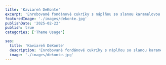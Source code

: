 ```yaml
---
title: 'Kaviareň DeKonte'
excerpt: 'Enrobované fondánové cukríky s náplňou so slanou karamelovou príchuťou'
featuredImage: './images/dekonte.jpg'
publishDate: '2025-02-22'
publish: true
categories: ['Theme Usage']

seo:
  title: 'Kaviareň DeKonte'
  description: 'Enrobované fondánové cukríky s náplňou so slanou karamelovou príchuťou'
  image: './images/dekonte.jpg'
---
```

